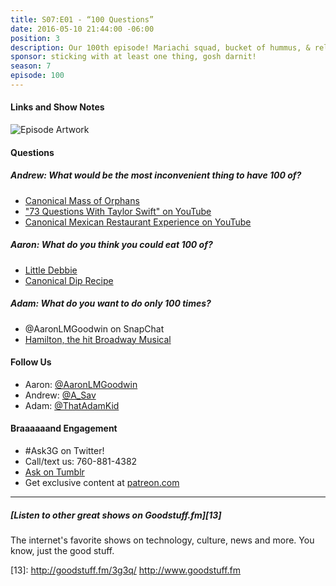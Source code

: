 ```yaml
---
title: S07:E01 - “100 Questions”
date: 2016-05-10 21:44:00 -06:00
position: 3
description: Our 100th episode! Mariachi squad, bucket of hummus, & relationship chicken.
sponsor: sticking with at least one thing, gosh darnit!
season: 7
episode: 100
---
```



#### Links and Show Notes

![Episode Artwork][1]

#### Questions

##### Andrew: What would be the most inconvenient thing to have 100 of?

* [Canonical Mass of Orphans][2]
* ["73 Questions With Taylor Swift" on YouTube][3]
* [Canonical Mexican Restaurant Experience on YouTube][4]

##### Aaron: What do you think you could eat 100 of?

* [Little Debbie][5]
* [Canonical Dip Recipe][6]

##### Adam: What do you want to do only 100 times?

* @AaronLMGoodwin on SnapChat
* [Hamilton, the hit Broadway Musical][7]

#### Follow Us

* Aaron: [@AaronLMGoodwin][8]
* Andrew: [@A_Sav][9]
* Adam: [@ThatAdamKid][10]

#### Braaaaaand Engagement

* #Ask3G on Twitter!
* Call/text us: 760-881-4382
* [Ask on Tumblr][11]
* Get exclusive content at [patreon.com][12]
* * *

#####  [Listen to other great shows on Goodstuff.fm][13]

The internet's favorite shows on technology, culture, news and more. You know, just the good stuff.

[1]: http://l.gdwn.co/11IRv.jpg
[2]: https://youtu.be/hEQDllvuy1I
[3]: https://www.youtube.com/watch?v=XnbCSboujF4
[4]: https://youtu.be/8ASl--q0tRY
[5]: http://www.littledebbie.com/1
[6]: http://www.foodnetwork.com/recipes/alton-brown/hummus-for-real-recipe.html
[7]: http://bit.ly/1UOoERI
[8]: http://twitter.com/aaronlmgoodwin
[9]: http://twitter.com/a_sav
[10]: http://twitter.com/thatadamkid
[11]: http://3g3q.co/ask
[12]: http://www.patreon.com/3g3q
[13]: http://goodstuff.fm/3g3q/ http://www.goodstuff.fm